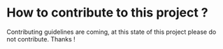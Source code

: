 # How to contribute to this project ?

Contributing guidelines are coming, at this state of this project please do not contribute. Thanks !
